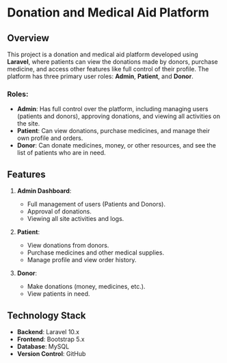 # Donation and Medical Aid Platform

## Overview

This project is a donation and medical aid platform developed using **Laravel**, where patients can view the donations made by donors, purchase medicine, and access other features like full control of their profile. The platform has three primary user roles: **Admin**, **Patient**, and **Donor**.

### Roles:

-   **Admin**: Has full control over the platform, including managing users (patients and donors), approving donations, and viewing all activities on the site.
-   **Patient**: Can view donations, purchase medicines, and manage their own profile and orders.
-   **Donor**: Can donate medicines, money, or other resources, and see the list of patients who are in need.

## Features

1. **Admin Dashboard**:
    - Full management of users (Patients and Donors).
    - Approval of donations.
    - Viewing all site activities and logs.
2. **Patient**:

    - View donations from donors.
    - Purchase medicines and other medical supplies.
    - Manage profile and view order history.

3. **Donor**:
    - Make donations (money, medicines, etc.).
    - View patients in need.

## Technology Stack

-   **Backend**: Laravel 10.x
-   **Frontend**: Bootstrap 5.x
-   **Database**: MySQL
-   **Version Control**: GitHub
